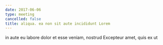 ```yaml
---
date: 2017-06-06
type: meeting
cancelled: false
title: aliqua. ea non sit aute incididunt Lorem
---
```

in aute eu labore dolor et esse veniam, nostrud Excepteur amet, quis ex ut